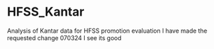 # HFSS_Kantar
Analysis of Kantar data for HFSS promotion evaluation
I have made the requested change 070324 I see its good